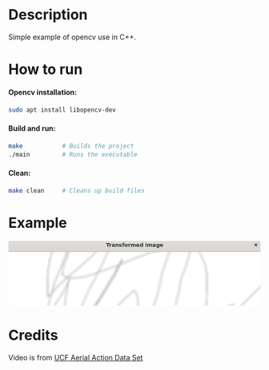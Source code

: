 # Description
Simple example of opencv use in C++.

# How to run

#### Opencv installation:
```bash
sudo apt install libopencv-dev
```

#### Build and run:
```bash
make           # Builds the project
./main         # Runs the executable
```

#### Clean:
```bash
make clean     # Cleans up build files
```

# Example
![screenshot](./docs/screenshot.png)

# Credits
Video is from [UCF Aerial Action Data Set](https://www.crcv.ucf.edu/data/UCF_Aerial_Action.php)